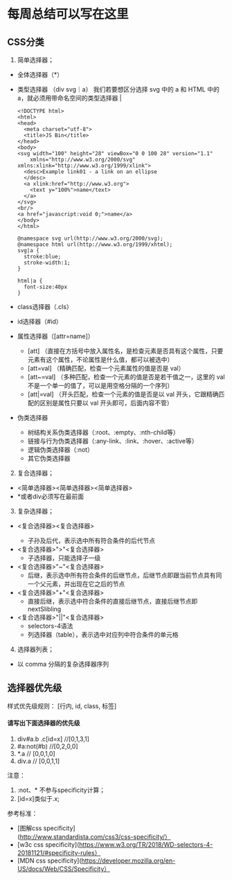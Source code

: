 <!--
 * @Descripttion:
 * @version:
 * @Author: tina.cai
 * @Date: 2020-04-13 22:56:46
 * @LastEditors: tina.cai
 * @LastEditTime: 2020-06-02 23:44:02
-->

# 每周总结可以写在这里

## CSS分类

1. 简单选择器；
  * 全体选择器（*）
  * 类型选择器 （div svg｜a）
    我们若要想区分选择 svg 中的 a 和 HTML 中的 a，就必须用带命名空间的类型选择器 |
    ```
    <!DOCTYPE html>
    <html>
    <head>
      <meta charset="utf-8">
      <title>JS Bin</title>
    </head>
    <body>
    <svg width="100" height="28" viewBox="0 0 100 28" version="1.1"
        xmlns="http://www.w3.org/2000/svg" xmlns:xlink="http://www.w3.org/1999/xlink">
      <desc>Example link01 - a link on an ellipse
      </desc>
      <a xlink:href="http://www.w3.org">
        <text y="100%">name</text>
      </a>
    </svg>
    <br/>
    <a href="javascript:void 0;">name</a>
    </body>
    </html>

    @namespace svg url(http://www.w3.org/2000/svg);
    @namespace html url(http://www.w3.org/1999/xhtml);
    svg|a {
      stroke:blue;
      stroke-width:1;
    }

    html|a {
      font-size:40px
    }
    ```
    
  * class选择器（.cls） 
  * id选择器（#id）
  * 属性选择器（[attr=name]）
    * [att] （直接在方括号中放入属性名，是检查元素是否具有这个属性，只要元素有这个属性，不论属性是什么值，都可以被选中）
    * [att=val] （精确匹配，检查一个元素属性的值是否是 val）
    * [att~=val] （多种匹配，检查一个元素的值是否是若干值之一，这里的 val 不是一个单一的值了，可以是用空格分隔的一个序列）
    * [att|=val] （开头匹配，检查一个元素的值是否是以 val 开头，它跟精确匹配的区别是属性只要以 val 开头即可，后面内容不管）
  * 伪类选择器
    * 树结构关系伪类选择器（:root、:empty、:nth-child等）
    * 链接与行为伪类选择器（:any-link、:link、:hover、:active等）
    * 逻辑伪类选择器（:not）
    * 其它伪类选择器

2. 复合选择器；
  * <简单选择器><简单选择器><简单选择器>
  * *或者div必须写在最前面
3. 复杂选择器；
  * <复合选择器><sp><复合选择器>
    * 子孙及后代，表示选中所有符合条件的后代节点
  * <复合选择器>">"<复合选择器>
    * 子选择器，只能选择子一级
  * <复合选择器>"~"<复合选择器>
    * 后继，表示选中所有符合条件的后继节点，后继节点即跟当前节点具有同一个父元素，并出现在它之后的节点
  * <复合选择器>"+"<复合选择器>
    * 直接后继，表示选中符合条件的直接后继节点，直接后继节点即 nextSlibling
  * <复合选择器>"||"<复合选择器>
    * selectors-4语法
    * 列选择器（table），表示选中对应列中符合条件的单元格

4. 选择器列表；
  * 以 comma 分隔的复杂选择器序列

## 选择器优先级

样式优先级规则： [行内, id, class, 标签]

#### 请写出下面选择器的优先级

1. div#a.b .c[id=x] //[0,1,3,1]
2. #a:not(#b) //[0,2,0,0]
3. *.a // [0,0,1,0]
4. div.a // [0,0,1,1]

注意：
1. :not、* 不参与specificity计算；
2. [id=x]类似于.x;

参考标准：
* [图解css specificity](http://www.standardista.com/css3/css-specificity/）
* [w3c css specificity](https://www.w3.org/TR/2018/WD-selectors-4-20181121/#specificity-rules）
* [MDN css specificity](https://developer.mozilla.org/en-US/docs/Web/CSS/Specificity）

